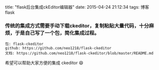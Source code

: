 title: "flask后台集成ckEditor编辑器"
date: 2015-04-24 21:12:34
tags: 博客 flask

### 传统的集成方式需要手动下载ckeditor，复制粘贴大量代码，十分麻烦，于是自己写了一个包，简化集成过程。

	包: flask-ckeditor
	github: https://github.com/neo1218/flask-ckeditor
	文档: https://github.com/neo1218/flask-ckeditor/blob/master/README.md

希望可以帮助大家方便的集成 ckeditor 😄
